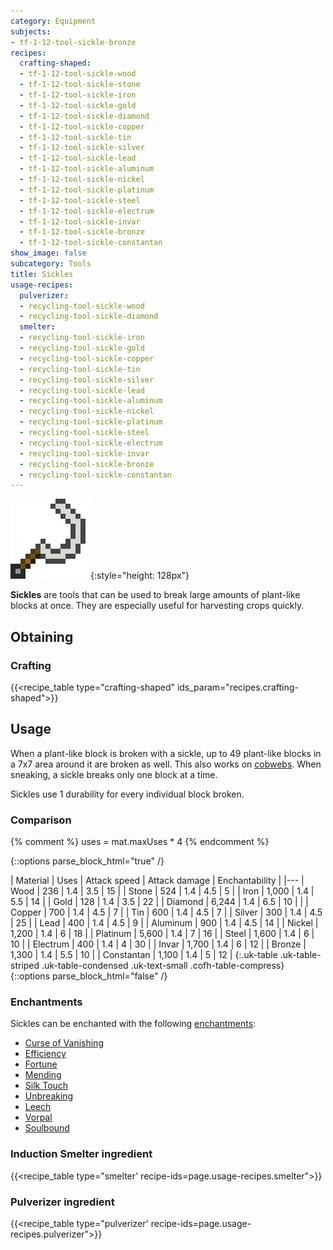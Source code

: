 ```yaml
---
category: Equipment
subjects:
- tf-1-12-tool-sickle-bronze
recipes:
  crafting-shaped:
  - tf-1-12-tool-sickle-wood
  - tf-1-12-tool-sickle-stone
  - tf-1-12-tool-sickle-iron
  - tf-1-12-tool-sickle-gold
  - tf-1-12-tool-sickle-diamond
  - tf-1-12-tool-sickle-copper
  - tf-1-12-tool-sickle-tin
  - tf-1-12-tool-sickle-silver
  - tf-1-12-tool-sickle-lead
  - tf-1-12-tool-sickle-aluminum
  - tf-1-12-tool-sickle-nickel
  - tf-1-12-tool-sickle-platinum
  - tf-1-12-tool-sickle-steel
  - tf-1-12-tool-sickle-electrum
  - tf-1-12-tool-sickle-invar
  - tf-1-12-tool-sickle-bronze
  - tf-1-12-tool-sickle-constantan
show_image: false
subcategory: Tools
title: Sickles
usage-recipes:
  pulverizer:
  - recycling-tool-sickle-wood
  - recycling-tool-sickle-diamond
  smelter:
  - recycling-tool-sickle-iron
  - recycling-tool-sickle-gold
  - recycling-tool-sickle-copper
  - recycling-tool-sickle-tin
  - recycling-tool-sickle-silver
  - recycling-tool-sickle-lead
  - recycling-tool-sickle-aluminum
  - recycling-tool-sickle-nickel
  - recycling-tool-sickle-platinum
  - recycling-tool-sickle-steel
  - recycling-tool-sickle-electrum
  - recycling-tool-sickle-invar
  - recycling-tool-sickle-bronze
  - recycling-tool-sickle-constantan
---
```


![Sickles](/assets/images/docs/1.12/thermal-foundation/sickles.gif){:style="height: 128px"}


**Sickles** are tools that can be used to break large amounts of plant-like
blocks at once. They are especially useful for harvesting crops quickly.


Obtaining
---------

### Crafting
{{<recipe_table type="crafting-shaped" ids_param="recipes.crafting-shaped">}}


Usage
-----

When a plant-like block is broken with a sickle, up to 49 plant-like blocks in a
7x7 area around it are broken as well. This also works on
[cobwebs](https://minecraft.gamepedia.com/Cobweb). When sneaking, a sickle
breaks only one block at a time.

Sickles use 1 durability for every individual block broken.

### Comparison
{% comment %}
uses = mat.maxUses * 4
{% endcomment %}

{::options parse_block_html="true" /}
<div class="uk-overflow-container">
| Material | Uses | Attack speed | Attack damage | Enchantability |
|---
| Wood | 236 | 1.4 | 3.5 | 15 |
| Stone | 524 | 1.4 | 4.5 | 5 |
| Iron | 1,000 | 1.4 | 5.5 | 14 |
| Gold | 128 | 1.4 | 3.5 | 22 |
| Diamond | 6,244 | 1.4 | 6.5 | 10 |
|
| Copper | 700 | 1.4 | 4.5 | 7 |
| Tin | 600 | 1.4 | 4.5 | 7 |
| Silver | 300 | 1.4 | 4.5 | 25 |
| Lead | 400 | 1.4 | 4.5 | 9 |
| Aluminum | 900 | 1.4 | 4.5 | 14 |
| Nickel | 1,200 | 1.4 | 6 | 18 |
| Platinum | 5,600 | 1.4 | 7 | 16 |
| Steel | 1,600 | 1.4 | 6 | 10 |
| Electrum | 400 | 1.4 | 4 | 30 |
| Invar | 1,700 | 1.4 | 6 | 12 |
| Bronze | 1,300 | 1.4 | 5.5 | 10 |
| Constantan | 1,100 | 1.4 | 5 | 12 |
{:.uk-table .uk-table-striped .uk-table-condensed .uk-text-small .cofh-table-compress}
</div>
{::options parse_block_html="false" /}

### Enchantments
Sickles can be enchanted with the following
[enchantments](https://minecraft.gamepedia.com/Enchanting):

* [Curse of Vanishing](https://minecraft.gamepedia.com/Enchanting#Curse_of_Vanishing)
* [Efficiency](https://minecraft.gamepedia.com/Enchanting#Efficiency)
* [Fortune](https://minecraft.gamepedia.com/Enchanting#Fortune)
* [Mending](https://minecraft.gamepedia.com/Enchanting#Mending)
* [Silk Touch](https://minecraft.gamepedia.com/Enchanting#Silk_Touch)
* [Unbreaking](https://minecraft.gamepedia.com/Enchanting#Unbreaking)
* [Leech](../../cofh-core/leech/)
* [Vorpal](../../cofh-core/vorpal/)
* [Soulbound](../../cofh-core/soulbound/)

### Induction Smelter ingredient
{{<recipe_table type="smelter' recipe-ids=page.usage-recipes.smelter">}}

### Pulverizer ingredient
{{<recipe_table type="pulverizer' recipe-ids=page.usage-recipes.pulverizer">}}
